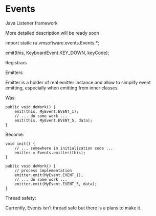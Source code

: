 Events
======

Java Listener framework

More detailed description will be ready soon

import static ru.vmsoftware.events.Events.*;

emit(this, KeyboardEvent.KEY_DOWN, keyCode);

Registrars


Emitters

Emitter is a holder of real emitter instance and allow to simplify event emitting,
especially when emitting from inner classes.

Was:

    public void doWork() {
        emit(this, MyEvent.EVENT_1);
        // ... do some work ...
        emit(this, MyEvent.EVENT_5, data);
    }

Become:

    void init() {
        // ... somewhere in initialization code ...
        emitter = Events.emitter(this);
    }

    public void doWork() {
        // process implementation
        emitter.emit(MyEvent.EVENT_1);
        // ... do some work ...
        emitter.emit(MyEvent.EVENT_5, data);
    }


Thread safety:

Currently, Events isn't thread safe but there is a plans to make it.